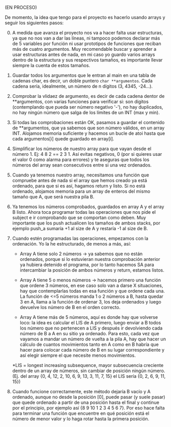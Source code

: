 (EN PROCESO)

De momento, la idea que tengo para el proyecto es hacerlo usando arrays y seguir los siguientes pasos:

0) A medida que avanza el proyecto nos va a hacer falta usar estructuras, ya que no nos van a dar las líneas, ni tampoco podemos declarar más de 5 variables por función ni usar prototipos de funciones que reciban más de cuatro argumentos. Muy recomendable buscar y aprender a usar estructuras antes de nada, en mi caso yo guardo varios arrays dentro de la estructura y sus respectivos tamaños, es importante llevar siempre la cuenta de estos tamaños.

1) Guardar todos los argumentos que le entran al main en una tabla de cadenas char, es decir, un doble puntero `char **argumentos`. Cada cadena sería, idealmente, un número de n dígitos (3, 4345, -24...).

2) Comprobar la vlidaez de argumento, es decir de cada cadena dentor de **argumentos, con varias funciones para verificar si: son dígitos (contemplando que pueda ser número negativo '-'), no hay duplicados, no hay ningún número que salga de los límites de un INT (max y min).

3) Si todas las comprobaciones están OK, pasamos a guardar el contenido de **argumentos, que ya sabemos que son número válidos, en un array INT. Alojamos memoria suficiente y hacemos un bucle de atoi hasta que cada argumentos[i] quede guardado en array[i].

4) Simplificar los números de nuestro array para que vayan desde el número 1. Ej: 4 8 2 == 2 3 1. Así evitas negativos, 0 (por si quieres usar el valor 0 como alarma para errores) y te aseguras que todos los números del array sean consecutivos entre si una vez ordenados.

5) Cuando ya tenemos nuestro array, necesitamos una función que compruebe antes de nada si el array que hemos creado ya está ordenado, para que si es así, hagamos return y listo. Si no está ordenado, alojamos memoria para un array de enteros del mismo tamaño que A, que será nuestra pila B.

6) Ya tenemos los números comprobados, guardados en array A y el array B listo. Ahora toca programar todas las operaciones que nos pide el subject e ir comprobando que se comportan como deben. Muy importante que los push actualicen los tamaños de ambos stacks, por ejemplo push_a sumaría +1 al size de A y restaría -1 al size de B.

7) Cuando estén programadas las operaciones, empezamos con la ordenación. Yo la he estructurado, de menos a más, así:
	- Array A tiene solo 2 números -> ya sabemos que no están ordenados, porque si lo estuvieran nuestra comprobación anterior ya hubiera detenido el programa, por lo tanto hacemos SA para intercambiar la posición de ambos números y return, estamos listos.

	- Array A tiene 5 o menos números -> hacemos primero una función que ordene 3 números, en ese caso solo van a darse X situaciones, hay que contemplarlas todas en esa función y que ordene cada una. La función de <=5 números manda 1 o 2 números a B, hasta quedar 3 en A, llama a la función de ordenar 3, los deja ordenados y luego devuelve los número de B en el orden correcto.

	- Array A tiene más de 5 números, aquí es donde hay que volverse loco: la idea es calcular el LIS de A primero, luego enviar a B todos los número que no pertenecen a LIS y después ir devolviendo cada número de B a A en su sitio ya ordenado. Para esto, cada vez que vayamos a mandar un número de vuelta a la pila A, hay que hacer un cálculo de cuantos movimientos tanto en A como en B habría que hacer para colocar cada número de B en su lugar correspondiente y así elegir siempre el que necesite menos movimientos.

	*LIS = longest increasing subsequence, mayor subsecuencia creciente dentro de un array de números, sin cambiar de posición ningún número. (Ej. del array {0, 4, 12, 2, 10, 6, 9, 13, 3, 11, 7, 15} el LIS sería {0, 2, 6, 9, 11, 15})

8) Cuando funcione correctamente, este método dejaría B vacío y A ordenado, aunque no desde la posición [0], puede pasar (y suele pasar) que quede ordenado a partir de una posición hasta el final y continue por el principio, por ejemplo así {8 9 10 1 2 3 4 5 6 7}. Por eso hace falta para terminar una función que encuentre en qué posición está el número de menor valor y lo haga rotar hasta la primera posición.
